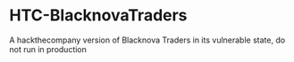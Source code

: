 # HTC-BlacknovaTraders
A hackthecompany version of Blacknova Traders in its vulnerable state, do not run in production
